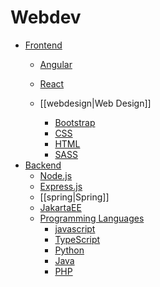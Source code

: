 # Webdev
- [Frontend](frontend)
	-  [Angular](angular.md)
	-  [React](REACT.md)
	
	- [[webdesign|Web Design]]
		-  [Bootstrap](bootstrap.md)
		-  [CSS](CSS.md)
		-  [HTML](HTML.md)
		-  [SASS](SASS.md)
- [Backend](backend)
	-  [Node.js](nodejs.md)
	-  [Express.js](express.md)
	-  [[spring|Spring]]
	-  [JakartaEE](JakartaEE.md)
	- [Programming Languages](programminglanguages)
		-  [javascript](javascript.md)
		-  [TypeScript](TypeScript.md)
		-  [Python](Python.md)
		-  [Java](Java.md)
		-  [PHP](PHP.md)